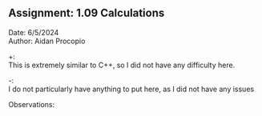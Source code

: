 ## Assignment: 1.09 Calculations
Date: 6/5/2024  
Author: Aidan Procopio

+:  
This is extremely similar to C++, so I did not have any difficulty here.

-:  
I do not particularly have anything to put here, as I did not have any issues

Observations:  
